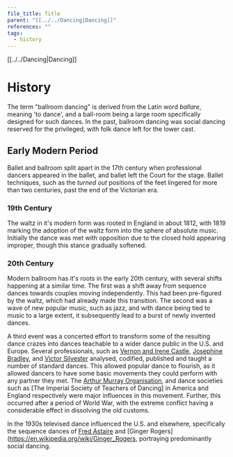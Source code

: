 ```yaml
---
file_title: Title
parent: "[[../../Dancing|Dancing]]"
references: ""
tags:
  - history
---
```

[[../../Dancing|Dancing]]
# History
The term "ballroom dancing" is derived from the Latin word *ballare*, meaning 'to dance', and a ball-room being a large room specifically designed for such dances. In the past, ballroom dancing was social dancing reserved for the privileged, with folk dance left for the lower cast.

## Early Modern Period
Ballet and ballroom split apart  in the 17th century when professional dancers appeared in the ballet, and ballet left the Court for the stage. Ballet techniques, such as the *turned out* positions of the feet lingered for more than two centuries, past the end of the Victorian era.

### 19th Century
The waltz in it's modern form was rooted in England in about 1812, with 1819 marking the adoption of the waltz form into the sphere of absolute music. Initially the dance was met with opposition due to the closed hold appearing improper, though this stance gradually softened. 

### 20th Century
Modern ballroom has it's roots in the early 20th century, with several shifts happening at a similar time. The first was a shift away from sequence dances towards couples moving independently. This had been pre-figured by the waltz, which had already made this transition. The second was a wave of new popular music, such as jazz, and with dance being tied to music to a large extent, it subsequently lead to a burst of newly invented dances.

A third event was a concerted effort to transform some of the resulting dance crazes into dances teachable to a wider dance public in the U.S. and Europe. Several professionals, such as [Vernon and Irene Castle](https://en.wikipedia.org/wiki/Vernon_and_Irene_Castle), [Josephine Bradley](https://en.wikipedia.org/wiki/Josephine_Bradley), and [Victor Silvester](https://en.wikipedia.org/wiki/Victor_Silvester) analysed, codified, published and taught a number of standard dances. This allowed popular dance to flourish, as it allowed dancers to have some basic movements they could perform with any partner they met. The [Arthur Murray Organisation](https://en.wikipedia.org/wiki/Arthur_Murray), and dance societies such as [The Imperial Society of Teachers of Dancing] in America and England respectively were major influences in this movement. Further, this occurred after a period of World War, with the extreme conflict having a considerable effect in dissolving the old customs.

In the 1930s televised dance influenced the U.S. and elsewhere, specifically the sequence dances of [Fred Astaire](https://en.wikipedia.org/wiki/Fred_Astaire) and [Ginger Rogers](https://en.wikipedia.org/wiki/Ginger_Rogers, portraying predominantly social dancing.